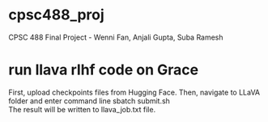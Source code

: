 # cpsc488_proj
CPSC 488 Final Project - Wenni Fan, Anjali Gupta, Suba Ramesh

# run llava rlhf code on Grace
First, upload checkpoints files from Hugging Face. Then, navigate to LLaVA folder and enter command line sbatch submit.sh <br> 
The result will be written to llava_job.txt file.
